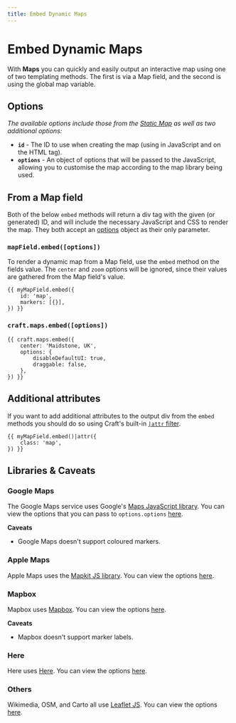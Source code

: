 ```yaml
---
title: Embed Dynamic Maps
---
```


# Embed Dynamic Maps

With **Maps** you can quickly and easily output an interactive map using one of
two templating methods. The first is via a Map field, and the second is using 
the global map variable.

## Options

*The available options include those from the [Static Map](./static.md#options)
as well as two additional options:*

- **`id`** - The ID to use when creating the map (using in JavaScript and on the 
             HTML tag).
- **`options`** - An object of options that will be passed to the JavaScript, 
                  allowing you to customise the map according to the map library 
                  being used.

## From a Map field

Both of the below `embed` methods will return a div tag with the given (or 
generated) ID, and will include the necessary JavaScript and CSS to render the 
map. They both accept an [options](#options) object as their only parameter.

### `mapField.embed([options])`

To render a dynamic map from a Map field, use the `embed` method on the fields 
value. The `center` and `zoom` options will be ignored, since their values are 
gathered from the Map field's value.

```twig
{{ myMapField.embed({
    id: 'map',
    markers: [{}],
}) }}
```

### `craft.maps.embed([options])`

```twig
{{ craft.maps.embed({
    center: 'Maidstone, UK',
    options: {
        disableDefaultUI: true,
        draggable: false,
    },
}) }}
```

## Additional attributes

If you want to add additional attributes to the output div from the `embed` 
methods you should do so using Craft's built-in [`|attr` filter](https://docs.craftcms.com/v3/dev/filters.html#attr).

```twig
{{ myMapField.embed()|attr({
    class: 'map',
}) }}
```

## Libraries & Caveats

### Google Maps
The Google Maps service uses Google's [Maps JavaScript library](https://developers.google.com/maps/documentation/javascript/reference/).
You can view the options that you can pass to `options.options` [here](https://developers.google.com/maps/documentation/javascript/reference/map#MapOptions).

**Caveats**
- Google Maps doesn't support coloured markers.

### Apple Maps
Apple Maps uses the [Mapkit JS library](https://developer.apple.com/documentation/mapkitjs).
You can view the options [here](https://developer.apple.com/documentation/mapkitjs/mapconstructoroptions).

### Mapbox
Mapbox uses [Mapbox](https://docs.mapbox.com/mapbox-gl-js/api/). You can view 
the options [here](https://docs.mapbox.com/mapbox-gl-js/api/#map).

**Caveats**
- Mapbox doesn't support marker labels.

### Here
Here uses [Here](https://developer.here.com/documentation/maps/topics/overview.html).
You can view the options [here](https://developer.here.com/documentation/maps/topics_api/h-map-options.html).

### Others
Wikimedia, OSM, and Carto all use [Leaflet JS](https://leafletjs.com/). You can
view the options [here](https://leafletjs.com/reference-1.5.0.html#map-option).
